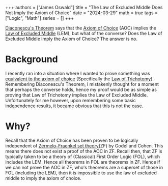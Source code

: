 +++ 
authors = ["James Oswald"]
title = "The Law of Excluded Middle Does Not Imply the Axiom of Choice" 
date = "2024-03-29"
math = true
tags = ["Logic", "Math"]
series = []
+++

[Diaconescu's Theorem](https://en.wikipedia.org/wiki/Diaconescu%27s_theorem) says that the [Axiom of Choice](https://en.wikipedia.org/wiki/Axiom_of_choice) (AOC) implies the [Law of Excluded Middle](https://en.wikipedia.org/wiki/Law_of_excluded_middle) (LEM), but what of the converse? Does the Law of Excluded Middle imply the Axiom of Choice? The answer is no.

# Background
I recently ran into a situation where I wanted to prove something was [equivalent to the axiom of choice](https://en.wikipedia.org/wiki/Axiom_of_choice#Equivalents) (Specifically the [Law of Trichotomy](https://en.wikipedia.org/wiki/Law_of_trichotomy)). Remembering Diaconescu's Theorem, I mistakenly thought for a moment that perhaps the converse holds, hence my proof would be as simple as proving that Law of Trichotomy implies the Law of Excluded Middle. Unfortunately for me however, upon remembering some basic independence results, it became obvious that this is not the case.

# Why?
Recall that the Axiom of Choice has been proven to be logically independent of [Zermelo–Fraenkel set theory](https://en.wikipedia.org/wiki/Zermelo%E2%80%93Fraenkel_set_theory)(ZF) by Godel and Cohen. This means there does not exist a proof of the AOC in ZF. Recall then, that ZF is typically taken to be a theory of (Classical) First Order Logic (FOL), which includes the LEM. Hence all theorems in FOL are theorems in ZF. Hence if we can not prove the AOC in ZF, who's theorems are a superset of those in FOL (including the LEM), then it is impossible to use the law of excluded middle to imply the axiom of choice.  




